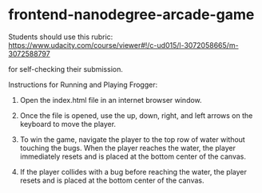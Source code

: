 frontend-nanodegree-arcade-game
===============================

Students should use this rubric: https://www.udacity.com/course/viewer#!/c-ud015/l-3072058665/m-3072588797

for self-checking their submission.

Instructions for Running and Playing Frogger:

1. Open the index.html file in an internet browser window.

2. Once the file is opened, use the up, down, right, and left arrows on the keyboard to move the player.

3. To win the game, navigate the player to the top row of water without touching the bugs. When the player
	reaches the water, the player immediately resets and is placed at the bottom center of the canvas.

4. If the player collides with a bug before reaching the water, the player resets and is placed at the bottom
	center of the canvas.
